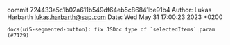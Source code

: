 commit 724433a5c1b02a611b549df64eb5c86841be91b4
Author: Lukas Harbarth <lukas.harbarth@sap.com>
Date:   Wed May 31 17:00:23 2023 +0200

    docs(ui5-segmented-button): fix JSDoc type of `selectedItems` param (#7129)
